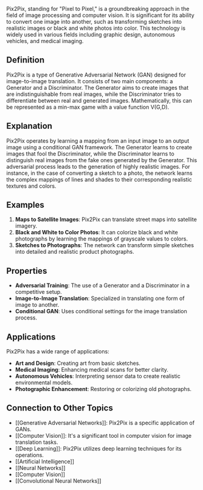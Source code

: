 Pix2Pix, standing for "Pixel to Pixel," is a groundbreaking approach in the field of image processing and computer vision. It is significant for its ability to convert one image into another, such as transforming sketches into realistic images or black and white photos into color. This technology is widely used in various fields including graphic design, autonomous vehicles, and medical imaging.

## Definition

Pix2Pix is a type of Generative Adversarial Network (GAN) designed for image-to-image translation. It consists of two main components: a Generator and a Discriminator. The Generator aims to create images that are indistinguishable from real images, while the Discriminator tries to differentiate between real and generated images. Mathematically, this can be represented as a min-max game with a value function V(G,D).

## Explanation

Pix2Pix operates by learning a mapping from an input image to an output image using a conditional GAN framework. The Generator learns to create images that fool the Discriminator, while the Discriminator learns to distinguish real images from the fake ones generated by the Generator. This adversarial process leads to the generation of highly realistic images. For instance, in the case of converting a sketch to a photo, the network learns the complex mappings of lines and shades to their corresponding realistic textures and colors.

## Examples

1. **Maps to Satellite Images**: Pix2Pix can translate street maps into satellite imagery.
2. **Black and White to Color Photos**: It can colorize black and white photographs by learning the mappings of grayscale values to colors.
3. **Sketches to Photographs**: The network can transform simple sketches into detailed and realistic product photographs.

## Properties

- **Adversarial Training**: The use of a Generator and a Discriminator in a competitive setup.
- **Image-to-Image Translation**: Specialized in translating one form of image to another.
- **Conditional GAN**: Uses conditional settings for the image translation process.

## Applications

Pix2Pix has a wide range of applications:

- **Art and Design**: Creating art from basic sketches.
- **Medical Imaging**: Enhancing medical scans for better clarity.
- **Autonomous Vehicles**: Interpreting sensor data to create realistic environmental models.
- **Photographic Enhancement**: Restoring or colorizing old photographs.

## Connection to Other Topics

- [[Generative Adversarial Networks]]: Pix2Pix is a specific application of GANs.
- [[Computer Vision]]: It's a significant tool in computer vision for image translation tasks.
- [[Deep Learning]]: Pix2Pix utilizes deep learning techniques for its operations.
-  [[Artificial Intelligence]]
- [[Neural Networks]]
- [[Computer Vision]]
- [[Convolutional Neural Networks]] 